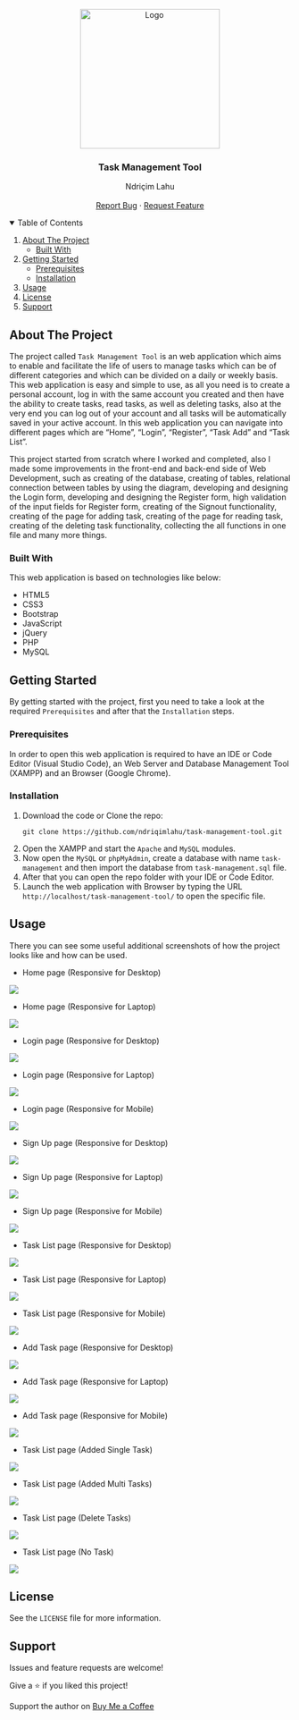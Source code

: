 <!-- PROJECT LOGO -->
<p align="center">
  <img src="https://github.com/ndriqimlahu/ndriqim-lahu-portfolio/blob/main/assets/portfolio/TaskManagementTool.png" alt="Logo" width="250" height="250">
  <h3 align="center">Task Management Tool</h3>
  <p align="center">
    Ndriçim Lahu
    <br>
    <br>
    <a href="https://github.com/ndriqimlahu/task-management-tool/issues">Report Bug</a>
    ·
    <a href="https://github.com/ndriqimlahu/task-management-tool/issues">Request Feature</a>
  </p>
</p>


<!-- TABLE OF CONTENTS -->
<details open="open">
  <summary>Table of Contents</summary>
  <ol>
    <li>
      <a href="#about-the-project">About The Project</a>
      <ul>
        <li><a href="#built-with">Built With</a></li>
      </ul>
    </li>
    <li>
      <a href="#getting-started">Getting Started</a>
      <ul>
        <li><a href="#prerequisites">Prerequisites</a></li>
        <li><a href="#installation">Installation</a></li>
      </ul>
    </li>
    <li><a href="#usage">Usage</a></li>
    <li><a href="#license">License</a></li>
    <li><a href="#support">Support</a></li>
  </ol>
</details>


<!-- ABOUT THE PROJECT -->
## About The Project

The project called `Task Management Tool` is an web application which aims to enable and facilitate the life of users to manage tasks which can be of different categories and which can be divided on a daily or weekly basis. This web application is easy and simple to use, as all you need is to create a personal account, log in with the same account you created and then have the ability to create tasks, read tasks, as well as deleting tasks, also at the very end you can log out of your account and all tasks will be automatically saved in your active account. In this web application you can navigate into different pages which are “Home”, “Login”, “Register”, “Task Add” and “Task List”.

This project started from scratch where I worked and completed, also I made some improvements in the front-end and back-end side of Web Development, such as creating of the database, creating of tables, relational connection between tables by using the diagram, developing and designing the Login form, developing and designing the Register form, high validation of the input fields for Register form, creating of the Signout functionality, creating of the page for adding task, creating of the page for reading task, creating of the deleting task functionality, collecting the all functions in one file and many more things.


### Built With

This web application is based on technologies like below:

* HTML5
* CSS3
* Bootstrap
* JavaScript
* jQuery
* PHP
* MySQL


<!-- GETTING STARTED -->
## Getting Started

By getting started with the project, first you need to take a look at the required `Prerequisites` and after that the `Installation` steps.


### Prerequisites

In order to open this web application is required to have an IDE or Code Editor (Visual Studio Code), an Web Server and Database Management Tool (XAMPP) and an Browser (Google Chrome).


### Installation

1. Download the code or Clone the repo:
   ```terminal
   git clone https://github.com/ndriqimlahu/task-management-tool.git
   ```
2. Open the XAMPP and start the `Apache` and `MySQL` modules.
3. Now open the `MySQL` or `phpMyAdmin`, create a database with name `task-management` and then import the database from `task-management.sql` file.
4. After that you can open the repo folder with your IDE or Code Editor.
5. Launch the web application with Browser by typing the URL `http://localhost/task-management-tool/` to open the specific file.


<!-- USAGE -->
## Usage

There you can see some useful additional screenshots of how the project looks like and how can be used.

* Home page (Responsive for Desktop)
<img src="https://raw.githubusercontent.com/ndriqimlahu/task-management-tool/master/preview/01.1-Home%20page%20(Responsive%20for%20Desktop).png">

* Home page (Responsive for Laptop)
<img src="https://raw.githubusercontent.com/ndriqimlahu/task-management-tool/master/preview/01.2-Home%20page%20(Responsive%20for%20Laptop).png">

* Login page (Responsive for Desktop)
<img src="https://raw.githubusercontent.com/ndriqimlahu/task-management-tool/master/preview/02.1-Login%20page%20(Responsive%20for%20Desktop).png">

* Login page (Responsive for Laptop)
<img src="https://raw.githubusercontent.com/ndriqimlahu/task-management-tool/master/preview/02.2-Login%20page%20(Responsive%20for%20Laptop).png">

* Login page (Responsive for Mobile)
<img src="https://raw.githubusercontent.com/ndriqimlahu/task-management-tool/master/preview/02.3-Login%20page%20(Responsive%20for%20Mobile).png">

* Sign Up page (Responsive for Desktop)
<img src="https://raw.githubusercontent.com/ndriqimlahu/task-management-tool/master/preview/03.1-Sign%20Up%20page%20(Responsive%20for%20Desktop).png">

* Sign Up page (Responsive for Laptop)
<img src="https://raw.githubusercontent.com/ndriqimlahu/task-management-tool/master/preview/03.2-Sign%20Up%20page%20(Responsive%20for%20Laptop).png">

* Sign Up page (Responsive for Mobile)
<img src="https://raw.githubusercontent.com/ndriqimlahu/task-management-tool/master/preview/03.3-Sign%20Up%20page%20(Responsive%20for%20Mobile).png">

* Task List page (Responsive for Desktop)
<img src="https://raw.githubusercontent.com/ndriqimlahu/task-management-tool/master/preview/04.1-Task%20List%20page%20(Responsive%20for%20Desktop).png">

* Task List page (Responsive for Laptop)
<img src="https://raw.githubusercontent.com/ndriqimlahu/task-management-tool/master/preview/04.2-Task%20List%20page%20(Responsive%20for%20Laptop).png">

* Task List page (Responsive for Mobile)
<img src="https://raw.githubusercontent.com/ndriqimlahu/task-management-tool/master/preview/04.3-Task%20List%20page%20(Responsive%20for%20Mobile).png">

* Add Task page (Responsive for Desktop)
<img src="https://raw.githubusercontent.com/ndriqimlahu/task-management-tool/master/preview/05.1-Add%20Task%20page%20(Responsive%20for%20Desktop).png">

* Add Task page (Responsive for Laptop)
<img src="https://raw.githubusercontent.com/ndriqimlahu/task-management-tool/master/preview/05.2-Add%20Task%20page%20(Responsive%20for%20Laptop).png">

* Add Task page (Responsive for Mobile)
<img src="https://raw.githubusercontent.com/ndriqimlahu/task-management-tool/master/preview/05.3-Add%20Task%20page%20(Responsive%20for%20Mobile).png">

* Task List page (Added Single Task)
<img src="https://raw.githubusercontent.com/ndriqimlahu/task-management-tool/master/preview/06.1-Task%20List%20page%20(Added%20Single%20Task).png">

* Task List page (Added Multi Tasks)
<img src="https://raw.githubusercontent.com/ndriqimlahu/task-management-tool/master/preview/06.2-Task%20List%20page%20(Added%20Multi%20Tasks).png">

* Task List page (Delete Tasks)
<img src="https://raw.githubusercontent.com/ndriqimlahu/task-management-tool/master/preview/06.3-Task%20List%20page%20(Delete%20Tasks).png">

* Task List page (No Task)
<img src="https://raw.githubusercontent.com/ndriqimlahu/task-management-tool/master/preview/06.4-Task%20List%20page%20(No%20Task).png">


<!-- LICENSE -->
## License

See the `LICENSE` file for more information.


<!-- SUPPORT -->
## Support

Issues and feature requests are welcome!

Give a ⭐️ if you liked this project!

Support the author on <a href="https://www.buymeacoffee.com/ndriqimlahu">Buy Me a Coffee</a>

